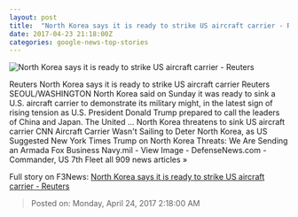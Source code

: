 ```yaml
---
layout: post
title:  "North Korea says it is ready to strike US aircraft carrier - Reuters"
date: 2017-04-23 21:18:00Z
categories: google-news-top-stories
---
```


![North Korea says it is ready to strike US aircraft carrier - Reuters](http://s3.reutersmedia.net/resources/r/?m=02&d=20170423&t=2&i=1181680219&w=&fh=545px&fw=&ll=&pl=&sq=&r=LYNXMPED3M02K)

Reuters North Korea says it is ready to strike US aircraft carrier Reuters SEOUL/WASHINGTON North Korea said on Sunday it was ready to sink a U.S. aircraft carrier to demonstrate its military might, in the latest sign of rising tension as U.S. President Donald Trump prepared to call the leaders of China and Japan. The United ... North Korea threatens to sink US aircraft carrier CNN Aircraft Carrier Wasn't Sailing to Deter North Korea, as US Suggested New York Times Trump on North Korea Threats: We Are Sending an Armada Fox Business Navy.mil - View Image - DefenseNews.com - Commander, US 7th Fleet all 909 news articles »


Full story on F3News: [North Korea says it is ready to strike US aircraft carrier - Reuters](http://www.f3nws.com/n/Yu2EpG)

> Posted on: Monday, April 24, 2017 2:18:00 AM
